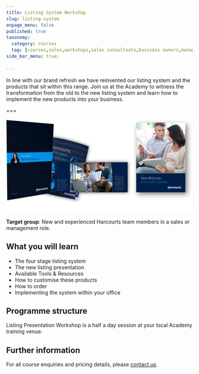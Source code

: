 ```yaml
---
title: Listing System Workshop
slug: listing-system
onpage_menu: false
published: true
taxonomy:
  category: courses
  tag: [courses,sales,workshops,sales consultants,business owners,managers]
side_bar_menu: true;

---
```


In line with our brand refresh we have reinvented our listing system and the products that sit within this range. Join us at the Academy to witness the transformation from the old to the new listing system and learn how to implement the new products into your business.

===

![](listing-system@2x.jpg)

**Target group**: New and experienced Harcourts team members in a sales or management role.

## What you will learn
- The four stage listing system
- The new listing presentation
- Available Tools & Resources
- How to customise these products
- How to order
- Implementing the system within your office

## Programme structure
Listing Presentation Workshop is a half a day session at your local Academy training venue.

## Further information
For all course enquiries and pricing details, please [contact us](/about-us/contact-us).
